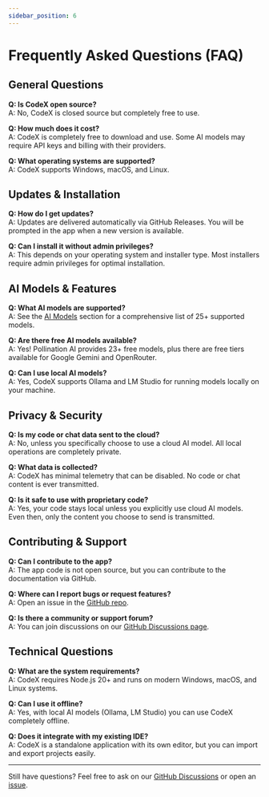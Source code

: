 ```yaml
---
sidebar_position: 6
---
```


# Frequently Asked Questions (FAQ)

## General Questions

**Q: Is CodeX open source?**  
A: No, CodeX is closed source but completely free to use.

**Q: How much does it cost?**  
A: CodeX is completely free to download and use. Some AI models may require API keys and billing with their providers.

**Q: What operating systems are supported?**  
A: CodeX supports Windows, macOS, and Linux.

## Updates & Installation

**Q: How do I get updates?**  
A: Updates are delivered automatically via GitHub Releases. You will be prompted in the app when a new version is available.

**Q: Can I install it without admin privileges?**  
A: This depends on your operating system and installer type. Most installers require admin privileges for optimal installation.

## AI Models & Features

**Q: What AI models are supported?**  
A: See the [AI Models](models) section for a comprehensive list of 25+ supported models.

**Q: Are there free AI models available?**  
A: Yes! Pollination AI provides 23+ free models, plus there are free tiers available for Google Gemini and OpenRouter.

**Q: Can I use local AI models?**  
A: Yes, CodeX supports Ollama and LM Studio for running models locally on your machine.

## Privacy & Security

**Q: Is my code or chat data sent to the cloud?**  
A: No, unless you specifically choose to use a cloud AI model. All local operations are completely private.

**Q: What data is collected?**  
A: CodeX has minimal telemetry that can be disabled. No code or chat content is ever transmitted.

**Q: Is it safe to use with proprietary code?**  
A: Yes, your code stays local unless you explicitly use cloud AI models. Even then, only the content you choose to send is transmitted.

## Contributing & Support

**Q: Can I contribute to the app?**  
A: The app code is not open source, but you can contribute to the documentation via GitHub.

**Q: Where can I report bugs or request features?**  
A: Open an issue in the [GitHub repo](https://github.com/iotserver24/codex/issues).

**Q: Is there a community or support forum?**  
A: You can join discussions on our [GitHub Discussions page](https://github.com/iotserver24/codex/discussions).

## Technical Questions

**Q: What are the system requirements?**  
A: CodeX requires Node.js 20+ and runs on modern Windows, macOS, and Linux systems.

**Q: Can I use it offline?**  
A: Yes, with local AI models (Ollama, LM Studio) you can use CodeX completely offline.

**Q: Does it integrate with my existing IDE?**  
A: CodeX is a standalone application with its own editor, but you can import and export projects easily.

---

Still have questions? Feel free to ask on our [GitHub Discussions](https://github.com/iotserver24/codex/discussions) or open an [issue](https://github.com/iotserver24/codex/issues). 